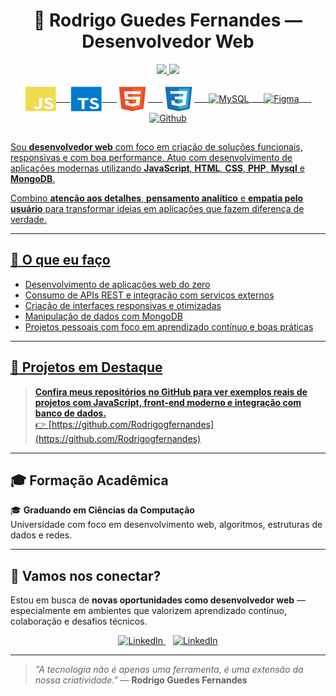 
<h1 align="center"> 🚀 Rodrigo Guedes Fernandes — Desenvolvedor Web</h1>

   <div align="center">
  <a href="https://github.com/Rodrigogfernandes">
  <img height="180em" src="https://github-readme-stats.vercel.app/api?username=Rodrigogfernandes&show_icons=true&theme=radical&include_all_commits=true&count_private=true"/>
  <img height="180em" src="https://github-readme-stats.vercel.app/api/top-langs/?username=Rodrigogfernandes&layout=compact&langs_count=16&theme=radical"/>
</div>

<div align="center"><br>
  <img align="center" alt="Rafa-Js" height="40" width="50" src="https://raw.githubusercontent.com/devicons/devicon/master/icons/javascript/javascript-plain.svg">&nbsp;&nbsp; &nbsp;&nbsp;
  <img align="center" alt="Rafa-Ts" height="40" width="50" src="https://raw.githubusercontent.com/devicons/devicon/master/icons/typescript/typescript-plain.svg">&nbsp;&nbsp; &nbsp;&nbsp;
  <img align="center" alt="HTML" height="40" width="50" src="https://raw.githubusercontent.com/devicons/devicon/master/icons/html5/html5-original.svg">&nbsp;&nbsp; &nbsp;&nbsp;
  <img align="center" alt="CSS" height="40" width="50" src="https://raw.githubusercontent.com/devicons/devicon/master/icons/css3/css3-original.svg">&nbsp;&nbsp; &nbsp;&nbsp;
  <img align="center" alt="MySQL" height="55" width="65" src="https://cdn.jsdelivr.net/gh/devicons/devicon@latest/icons/mysql/mysql-original-wordmark.svg">&nbsp;&nbsp; &nbsp;&nbsp;
  <img align="center" alt="Figma" height="40" width="50" src="https://cdn.jsdelivr.net/gh/devicons/devicon@latest/icons/figma/figma-original.svg">&nbsp;&nbsp; &nbsp;&nbsp;
  <img align="center" alt="Github" height="40" width="50" src="https://cdn.jsdelivr.net/gh/devicons/devicon@latest/icons/github/github-original.svg">
</div>


##

Sou **desenvolvedor web** com foco em criação de soluções funcionais, responsivas e com boa performance. Atuo com desenvolvimento de aplicações modernas utilizando **JavaScript**, **HTML**, **CSS**, **PHP**, **Mysql** e **MongoDB**.

Combino **atenção aos detalhes**, **pensamento analítico** e **empatia pelo usuário** para transformar ideias em aplicações que fazem diferença de verdade.

---

## 💼 O que eu faço

- Desenvolvimento de aplicações web do zero
- Consumo de APIs REST e integração com serviços externos
- Criação de interfaces responsivas e otimizadas
- Manipulação de dados com MongoDB
- Projetos pessoais com foco em aprendizado contínuo e boas práticas


---

## 🧪 Projetos em Destaque

> **Confira meus repositórios no GitHub para ver exemplos reais de projetos com JavaScript, front-end moderno e integração com banco de dados.**  
> 👉 [https://github.com/Rodrigogfernandes](https://github.com/Rodrigogfernandes)

---

## 🎓 Formação Acadêmica

🎓 **Graduando em Ciências da Computação**  
Universidade com foco em desenvolvimento web, algoritmos, estruturas de dados e redes.

---

## 🤝 Vamos nos conectar?

Estou em busca de **novas oportunidades como desenvolvedor web** — especialmente em ambientes que valorizem aprendizado contínuo, colaboração e desafios técnicos.
<div align="center">
<a href="https://www.linkedin.com/in/rodrigogfernandes" target="_blank">
  <img height="45" width="55" src="https://cdn.jsdelivr.net/gh/devicons/devicon@latest/icons/linkedin/linkedin-original.svg" alt="LinkedIn"/>
</a>&nbsp;&nbsp;
  <a href="https://github.com/Rodrigogfernandes" target="_blank">
  <img height="45" width="55" src="https://cdn.jsdelivr.net/gh/devicons/devicon@latest/icons/github/github-original.svg" alt="LinkedIn"/>
</a>
</div>

---

> _"A tecnologia não é apenas uma ferramenta, é uma extensão da nossa criatividade."_ — **Rodrigo Guedes Fernandes**

